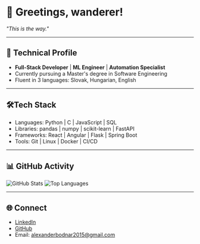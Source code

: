 # 👋 Greetings, wanderer!

*"This is the way."*

---

## 🚀 Technical Profile

- **Full-Stack Developer** | **ML Engineer** | **Automation Specialist**
- Currently pursuing a Master's degree in Software Engineering
- Fluent in 3 languages: Slovak, Hungarian, English

---

## 🛠️Tech Stack

- Languages: Python | C | JavaScript | SQL
- Libraries: pandas | numpy | scikit-learn | FastAPI
- Frameworks: React | Angular | Flask | Spring Boot
- Tools: Git | Linux | Docker | CI/CD

---

## 📊 GitHub Activity

![GitHub Stats](https://github-readme-stats.vercel.app/api?username=alexanderbodnar&show_icons=true&hide_title=true&theme=radical)
![Top Languages](https://github-readme-stats.vercel.app/api/top-langs?username=alexanderbodnar&layout=compact&hide_title=true&theme=radical)

---

## 🌐 Connect

- [LinkedIn](https://linkedin.com/in/alexanderbodnarr)
- [GitHub](https://github.com/alexanderbodnar)
- Email: alexanderbodnar2015@gmail.com
